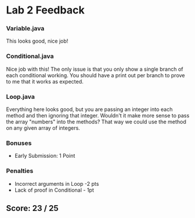

# Lab 2 Feedback
### Variable.java
This looks good, nice job!

### Conditional.java
Nice job with this! The only issue is that you only show a single branch of each conditional working. You should have a print out per branch to prove to me that it works as expected.

### Loop.java
Everything here looks good, but you are passing an integer into each method and then ignoring that integer. Wouldn't it make more sense to pass the array "numbers" into the methods? That way we could use the method on any given array of integers.

### Bonuses
- Early Submission: 1 Point		

### Penalties
- Incorrect arguments in Loop -2 pts
- Lack of proof in Conditional - 1pt


## Score: 23 / 25

